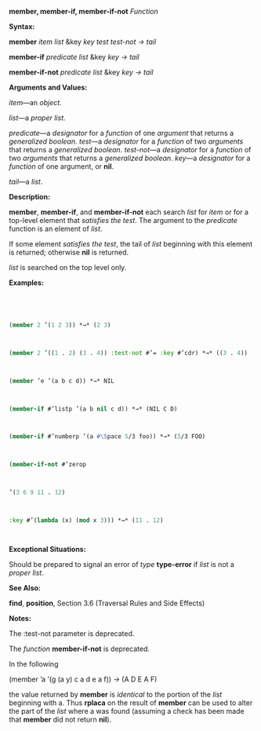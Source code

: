 **member, member-if, member-if-not** *Function* 



**Syntax:** 



**member** *item list* &amp;key *key test test-not → tail* 



**member-if** *predicate list* &amp;key *key → tail* 



**member-if-not** *predicate list* &amp;key *key → tail* 



**Arguments and Values:** 



*item*—an *object*. 



*list*—a *proper list*. 



*predicate*—a *designator* for a *function* of one *argument* that returns a *generalized boolean*. *test*—a *designator* for a *function* of two *arguments* that returns a *generalized boolean*. *test-not*—a *designator* for a *function* of two *arguments* that returns a *generalized boolean*. *key*—a *designator* for a *function* of one argument, or **nil**. 



*tail*—a *list*. 



**Description:** 



**member**, **member-if**, and **member-if-not** each search *list* for *item* or for a top-level element that *satisfies the test*. The argument to the *predicate* function is an element of *list*. 



If some element *satisfies the test*, the tail of *list* beginning with this element is returned; otherwise **nil** is returned. 



*list* is searched on the top level only. 







 



 



**Examples:**
```lisp
 



(member 2 ’(1 2 3)) *→* (2 3) 



(member 2 ’((1 . 2) (3 . 4)) :test-not #’= :key #’cdr) *→* ((3 . 4)) 



(member ’e ’(a b c d)) *→* NIL 



(member-if #’listp ’(a b nil c d)) *→* (NIL C D) 



(member-if #’numberp ’(a #\Space 5/3 foo)) *→* (5/3 FOO) 



(member-if-not #’zerop 



’(3 6 9 11 . 12) 



:key #’(lambda (x) (mod x 3))) *→* (11 . 12) 




```
**Exceptional Situations:** 



Should be prepared to signal an error of *type* **type-error** if *list* is not a *proper list*. 



**See Also:** 



**find**, **position**, Section 3.6 (Traversal Rules and Side Effects) 



**Notes:** 



The :test-not parameter is deprecated. 



The *function* **member-if-not** is deprecated. 



In the following 



(member ’a ’(g (a y) c a d e a f)) *→* (A D E A F) 



the value returned by **member** is *identical* to the portion of the *list* beginning with a. Thus **rplaca** on the result of **member** can be used to alter the part of the *list* where a was found (assuming a check has been made that **member** did not return **nil**). 



